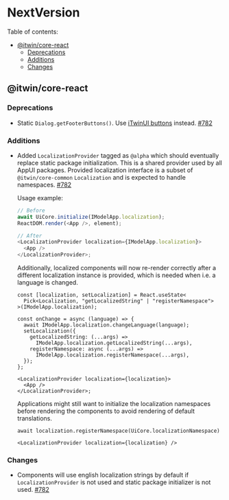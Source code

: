 # NextVersion <!-- omit from toc -->

Table of contents:

- [@itwin/core-react](#itwincore-react)
  - [Deprecations](#deprecations)
  - [Additions](#additions)
  - [Changes](#changes)

## @itwin/core-react

### Deprecations

- Static `Dialog.getFooterButtons()`. Use [iTwinUI buttons](https://itwinui.bentley.com/docs/button) instead. [#782](https://github.com/iTwin/appui/pull/782)

### Additions

- Added `LocalizationProvider` tagged as `@alpha` which should eventually replace static package initialization.
  This is a shared provider used by all AppUI packages. Provided localization interface is a subset of `@itwin/core-common` `Localization` and is expected to handle namespaces. [#782](https://github.com/iTwin/appui/pull/782)

  Usage example:

  ```ts
  // Before
  await UiCore.initialize(IModelApp.localization);
  ReactDOM.render(<App />, element);

  // After
  <LocalizationProvider localization={IModelApp.localization}>
    <App />
  </LocalizationProvider>;
  ```

  Additionally, localized components will now re-render correctly after a different localization instance is provided, which is needed when i.e. a language is changed.

  ```tsx
  const [localization, setLocalization] = React.useState<
    Pick<Localization, "getLocalizedString" | "registerNamespace">
  >(IModelApp.localization);

  const onChange = async (language) => {
    await IModelApp.localization.changeLanguage(language);
    setLocalization({
      getLocalizedString: (...args) =>
        IModelApp.localization.getLocalizedString(...args),
      registerNamespace: async (...args) =>
        IModelApp.localization.registerNamespace(...args),
    });
  };

  <LocalizationProvider localization={localization}>
    <App />
  </LocalizationProvider>;
  ```

  Applications might still want to initialize the localization namespaces before rendering the components to avoid rendering of default translations.

  ```tsx
  await localization.registerNamespace(UiCore.localizationNamespace)

  <LocalizationProvider localization={localization} />
  ```

### Changes

- Components will use english localization strings by default if `LocalizationProvider` is not used and static package initializer is not used. [#782](https://github.com/iTwin/appui/pull/782)
